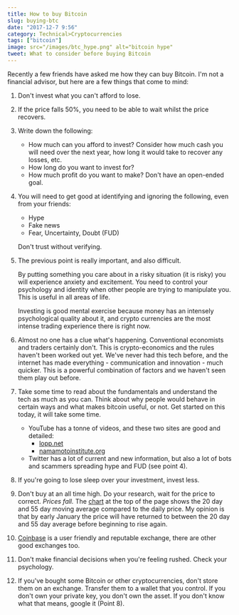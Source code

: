 ```yaml
---
title: How to buy Bitcoin
slug: buying-btc
date: "2017-12-7 9:56"
category: Technical>Cryptocurrencies
tags: ["bitcoin"]
image: src="/images/btc_hype.png" alt="bitcoin hype"
tweet: What to consider before buying Bitcoin
---
```


Recently a few friends have asked me how they can buy Bitcoin. I'm not a financial advisor, but here are a few things that come to mind:

1.  Don't invest what you can't afford to lose.

2.  If the price falls 50%, you need to be able to wait whilst the price
    recovers.

3.  Write down the following:

    - How much can you afford to invest? Consider how much cash you will need over the next year, how long it would take to recover any losses, etc.
    - How long do you want to invest for?
    - How much profit do you want to make? Don't have an open-ended goal.

4.  You will need to get good at identifying and ignoring the following, even from your friends:

    - Hype
    - Fake news
    - Fear, Uncertainty, Doubt (FUD)

    Don't trust without verifying.

5.  The previous point is really important, and also difficult.

    By putting something you care about in a risky situation (it is risky) you
    will experience anxiety and excitement. You need to control your psychology
    and identity when other people are trying to manipulate you. This is useful
    in all areas of life.

    Investing is
    good mental exercise because money has an intensely psychological quality
    about it, and crypto currencies are the most intense trading experience
    there is right now.

6.  Almost no one has a clue what's happening. Conventional economists and
    traders certainly don't. This is crypto-economics and the rules haven't been
    worked out yet. We've never had this tech before, and the internet has made
    everything - communication and innovation - much quicker. This is a powerful
    combination of factors and we haven't seen them play out before.

7.  Take some time to read about the fundamentals and understand the tech as
    much as you can. Think about why people would behave in certain ways and
    what makes bitcoin useful, or not. Get started on this today, it will take
    some time.

    - YouTube has a tonne of videos, and these two sites are good and detailed:
      - [lopp.net](http://lopp.net/bitcoin.html)
      - [namamotoinstitute.org](http://nakamotoinstitute.org/)
    - Twitter has a lot of current and new information, but also a lot of bots and scammers spreading hype and FUD (see point 4).

8.  If you're going to lose sleep over your investment, invest less.

9.  Don't buy at an all time high. Do your research, wait for the price to
    correct. _Prices fall._ The
    [chart](https://uk.tradingview.com/x/TrL9SA7o/) at the top of the page
    shows the 20 day and 55 day moving average compared to the daily price. My
    opinion is that by early January the price will have returned to between
    the 20 day and 55 day average before beginning to rise again.

10. [Coinbase](http://www.coinbase.com) is a user friendly and reputable
    exchange, there are other good exchanges too.

11. Don't make financial decisions when you're feeling rushed. Check your psychology.

12. If you've bought some Bitcoin or other cryptocurrencies, don't store them
    on an exchange. Transfer them to a wallet that you control. If you don't
    own your private key, you don't own the asset. If you don't know what
    that means, google it (Point 8).
